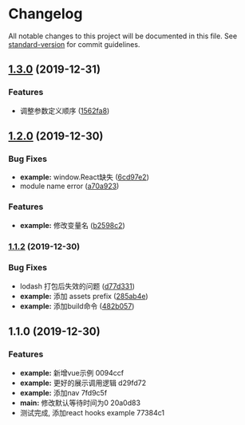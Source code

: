 # Changelog

All notable changes to this project will be documented in this file. See [standard-version](https://github.com/conventional-changelog/standard-version) for commit guidelines.

## [1.3.0](https://github.com/myWsq/query-it/compare/v1.2.0...v1.3.0) (2019-12-31)


### Features

* 调整参数定义顺序 ([1562fa8](https://github.com/myWsq/query-it/commit/1562fa8))

## [1.2.0](https://github.com/myWsq/query-it/compare/v1.1.2...v1.2.0) (2019-12-30)


### Bug Fixes

* **example:** window.React缺失 ([6cd97e2](https://github.com/myWsq/query-it/commit/6cd97e2))
* module name error ([a70a923](https://github.com/myWsq/query-it/commit/a70a923))


### Features

* **example:** 修改变量名 ([b2598c2](https://github.com/myWsq/query-it/commit/b2598c2))

### [1.1.2](https://github.com/myWsq/query-it/compare/v1.1.1...v1.1.2) (2019-12-30)


### Bug Fixes

* lodash 打包后失效的问题 ([d77d331](https://github.com/myWsq/query-it/commit/d77d331))
* **example:** 添加 assets prefix ([285ab4e](https://github.com/myWsq/query-it/commit/285ab4e))
* **example:** 添加build命令 ([482b057](https://github.com/myWsq/query-it/commit/482b057))

## 1.1.0 (2019-12-30)


### Features

* **example:** 新增vue示例 0094ccf
* **example:** 更好的展示调用逻辑 d29fd72
* **example:** 添加nav 7fd9c5f
* **main:** 修改默认等待时间为0 20a0d83
* 测试完成, 添加react hooks example 77384c1
